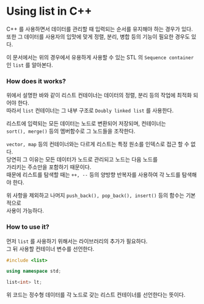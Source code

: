 # Using list in C++  

C++ 를 사용하면서 데이터를 관리할 때 입력되는 순서를 유지해야 하는 경우가 있다.  
또한 그 데이터를 사용자의 입맛에 맞게 정렬, 분리, 병합 등의 기능이 필요한 경우도 있다.  

이 문서에서는 위의 경우에서 유용하게 사용할 수 있는 STL 의 `Sequence container ` 인 `list` 를 알아본다.     

### How does it works?  
위에서 설명한 바와 같이 리스트 컨테이너는 데이터의 정렬, 분리 등의 작업에 최적화 되어야 한다.  
따라서 `list` 컨테이너는 그 내부 구조로 `Doubly linked list` 를 사용한다.  

리스트에 입력되는 모든 데이터는 노드로 변환되어 저장되며, 컨테이너는  
`sort(), merge()` 등의 멤버함수로 그 노드들을 조작한다.  

`vector, map` 등의 컨테이너와는 다르게 리스트는 특정 원소를 인덱스로 접근 할 수 없다.  
당연히 그 이유는 모든 데이터가 노드로 관리되고 노드는 다음 노드를   
가리키는 주소만을 포함하기 때문이다.  
때문에 리스트를 탐색할 때는 `++, --` 등의 양방향 반복자를 사용하여 각 노드를 탐색해야 한다.  

위 사항을 제외하고 나머지 `push_back(), pop_back(), insert()` 등의 함수는 기본적으로  
사용이 가능하다.  

### How to use it?  
먼저 `list` 를 사용하기 위해서는 라이브러리의 추가가 필요하다.  
그 뒤 사용할 컨테이너 변수를 선언한다.  

``` C++  
#include <list>  

using namespace std;

list<int> lt;
```

위 코드는 정수형 데이터를 각 노드로 갖는 리스트 컨테이너를 선언한다는 뜻이다.  